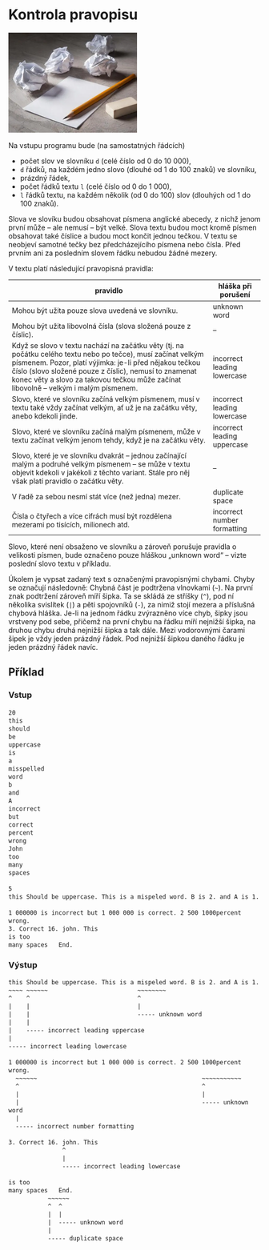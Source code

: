 # Kontrola pravopisu

<img src="cover.webp" height="200" alt="ilustrace"/>

Na vstupu programu bude (na samostatných řádcích)

- počet slov ve slovníku `d` (celé číslo od 0 do 10 000),
- `d` řádků, na každém jedno slovo (dlouhé od 1 do 100 znaků) ve slovníku,
- prázdný řádek,
- počet řádků textu `l` (celé číslo od 0 do 1 000),
- `l` řádků textu, na každém několik (od 0 do 100) slov (dlouhých od 1 do 100 znaků).

Slova ve slovíku budou obsahovat písmena anglické abecedy, z nichž jenom první může – ale nemusí – být velké. Slova
textu budou moct kromě písmen obsahovat také číslice a budou moct končit jednou tečkou. V textu se neobjeví samotné
tečky bez předcházejícího písmena nebo čísla. Před prvním ani za posledním slovem řádku nebudou žádné mezery.

V textu platí následující pravopisná pravidla:

| pravidlo                                                                                                                                                                                                                                                                                                                 | hláška při porušení         |
|--------------------------------------------------------------------------------------------------------------------------------------------------------------------------------------------------------------------------------------------------------------------------------------------------------------------------|-----------------------------|
| Mohou být užita pouze slova uvedená ve slovníku.                                                                                                                                                                                                                                                                         | unknown word                |
| Mohou být užita libovolná čísla (slova složená pouze z číslic).                                                                                                                                                                                                                                                          | –                           |
| Když se slovo v textu nachází na začátku věty (tj. na počátku celého textu nebo po tečce), musí začínat velkým písmenem. Pozor, platí výjimka: je-li před nějakou tečkou číslo (slovo složené pouze z číslic), nemusí to znamenat konec věty a slovo za takovou tečkou může začínat libovolně – velkým i malým písmenem. | incorrect leading lowercase |
| Slovo, které ve slovníku začíná velkým písmenem, musí v textu také vždy začínat velkým, ať už je na začátku věty, anebo kdekoli jinde.                                                                                                                                                                                   | incorrect leading lowercase |
| Slovo, které ve slovníku začíná malým písmenem, může v textu začínat velkým jenom tehdy, když je na začátku věty.                                                                                                                                                                                                        | incorrect leading uppercase |
| Slovo, které je ve slovníku dvakrát – jednou začínající malým a podruhé velkým písmenem – se může v textu objevit kdekoli v jakékoli z těchto variant. Stále pro něj však platí pravidlo o začátku věty.                                                                                                                 | –                           |
| V řadě za sebou nesmí stát více (než jedna) mezer.                                                                                                                                                                                                                                                                       | duplicate space             |
| Čísla o čtyřech a více cifrách musí být rozdělena mezerami po tisících, milionech atd.                                                                                                                                                                                                                                   | incorrect number formatting |

Slovo, které není obsaženo ve slovníku a zároveň porušuje pravidla o velikosti písmen, bude označeno pouze hláškou
„unknown word“ – vizte poslední slovo textu v příkladu.

Úkolem je vypsat zadaný text s označenými pravopisnými chybami. Chyby se označují následovně: Chybná část je podtržena
vlnovkami (`~`). Na první znak podtržení zároveň míří šipka. Ta se skládá ze stříšky (`^`), pod ní několika
svislítek (`|`) a pěti spojovníků (`-`), za nimiž stojí mezera a příslušná chybová hláška. Je-li na jednom řádku
zvýrazněno více chyb, šipky jsou vrstveny pod sebe, přičemž na první chybu na řádku míří nejnižší šipka, na druhou chybu
druhá nejnižší šipka a tak dále. Mezi vodorovnými čarami šipek je vždy jeden prázdný řádek. Pod nejnižší šipkou daného
řádku je jeden prázdný řádek navíc.

<div style="page-break-after: always;"></div>

## Příklad

### Vstup

```
20
this
should
be
uppercase
is
a
misspelled
word
b
and
A
incorrect
but
correct
percent
wrong
John
too
many
spaces

5
this Should be uppercase. This is a mispeled word. B is 2. and A is 1.

1 000000 is incorrect but 1 000 000 is correct. 2 500 1000percent wrong.
3. Correct 16. john. This
is too
many spaces   End.
```

<div style="page-break-after: always;"></div>

### Výstup

```
this Should be uppercase. This is a mispeled word. B is 2. and A is 1.
~~~~ ~~~~~~                         ~~~~~~~~
^    ^                              ^
|    |                              |
|    |                              ----- unknown word
|    |
|    ----- incorrect leading uppercase
|
----- incorrect leading lowercase

1 000000 is incorrect but 1 000 000 is correct. 2 500 1000percent wrong.
  ~~~~~~                                              ~~~~~~~~~~~
  ^                                                   ^
  |                                                   |
  |                                                   ----- unknown word
  |
  ----- incorrect number formatting

3. Correct 16. john. This
               ^
               |
               ----- incorrect leading lowercase

is too
many spaces   End.
           ~~~~~~
           ^  ^
           |  |
           |  ----- unknown word
           |
           ----- duplicate space
```
